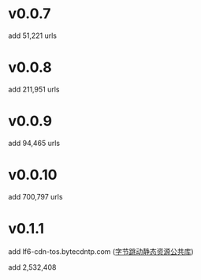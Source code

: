 # v0.0.7

add 51,221 urls

# v0.0.8

add 211,951 urls

# v0.0.9

add 94,465 urls

# v0.0.10

add 700,797 urls

# v0.1.1

add lf6-cdn-tos.bytecdntp.com ([字节跳动静态资源公共库](https://cdn.bytedance.com/))

add 2,532,408